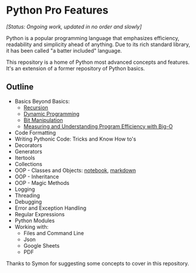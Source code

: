 # Python Pro Features

*[Status: Ongoing work, updated in no order and slowly]*

Python is a popular programming language that emphasizes efficiency, readability and simplicity ahead of anything. Due to its rich standard library, it has been called "a batter included" language.

This repository is a home of Python most advanced concepts and features. It's an extension of a former repository of Python basics.

## Outline

* Basics Beyond Basics:
    * [Recursion](markdowns/recursion.md)
    * [Dynamic Programming](markdowns/dynamic-programming.md)
    * [Bit Manipulation](markdowns/bit-manipulation.md)
    * [Measuring and Understanding Program Efficiency with Big-O](markdowns/big-oooh.md)
* Code Formatting
* Writing Pythonic Code: Tricks and Know How to's
* Decorators
* Generators
* Itertools
* Collections
* OOP - Classes and Objects: [notebook](notebooks/oop-classes-objects.ipynb), [markdown](markdowns/oop-classes-objects.md)
* OOP - Inheritance
* OOP - Magic Methods
* Logging
* Threading
* Debugging
* Error and Exception Handling
* Regular Expressions
* Python Modules
* Working with:
  * Files and Command Line
  * Json
  * Google Sheets
  * PDF
  
Thanks to Symon for suggesting some concepts to cover in this repository.
